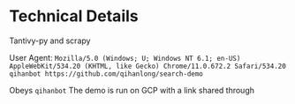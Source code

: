 # Technical Details

Tantivy-py and scrapy

User Agent:
`Mozilla/5.0 (Windows; U; Windows NT 6.1; en-US) AppleWebKit/534.20 (KHTML, like Gecko) Chrome/11.0.672.2 Safari/534.20 qihanbot https://github.com/qihanlong/search-demo`

Obeys `qihanbot`
The demo is run on GCP with a link shared through 
